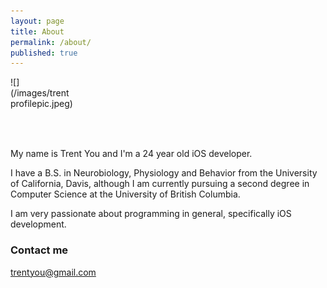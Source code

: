 ```yaml
---
layout: page
title: About
permalink: /about/
published: true
---
```



<div style="height:100px; width:100px"> 
![](/images/trentprofilepic.jpeg)
</div>


My name is Trent You and I'm a 24 year old iOS developer.

I have a B.S. in Neurobiology, Physiology and Behavior from the University of California, Davis, although I am currently pursuing a second degree in Computer Science at the University of British Columbia. 

I am very passionate about programming in general, specifically iOS development. 


### Contact me

[trentyou@gmail.com](mailto:trentyou@gmail.com)
